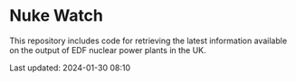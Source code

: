 # Nuke Watch

This repository includes code for retrieving the latest information available on the output of EDF nuclear power plants in the UK.

Last updated: 2024-01-30 08:10